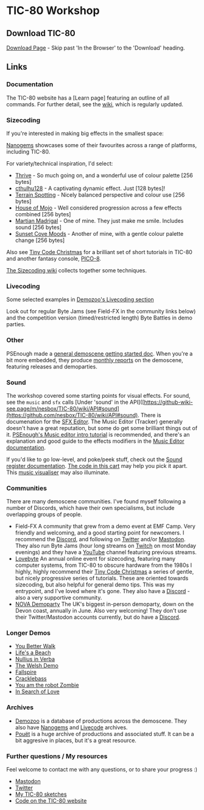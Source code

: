 # TIC-80 Workshop

## Download TIC-80

[Download Page](https://tic80.com/create) - Skip past 'In the Browser' to the 'Download' heading.

## Links

### Documentation

The TIC-80 website has a [Learn page] featuring an outline of all commands. For further detail, see the [wiki](https://github-wiki-see.page/m/nesbox/TIC-80/wiki), which is regularly updated.

### Sizecoding

If you're interested in making big effects in the smallest space:

[Nanogems](https://nanogems.demozoo.org/) showcases some of their favourites across a range of platforms, including TIC-80.

For variety/technical inspiration, I'd select:

- [Thrive](https://www.youtube.com/watch?v=qU5EGLvFXd8) - So much going on, and a wonderful use of colour palette [256 bytes]
- [cthulhu128](https://www.youtube.com/watch?v=G-7qy--BEEQ) - A captivating dynamic effect. Just [128 bytes]!
- [Terrain Spotting](https://www.youtube.com/watch?v=brCWRuUw8zw) - Nicely balanced perspective and colour use [256 bytes]
- [House of Mojo](https://www.youtube.com/watch?v=c5U-Sz1zN1s) - Well considered progression across a few effects combined [256 bytes]
- [Martian Madrigal](https://tic80.com/play?cart=3296) - One of mine. They just make me smile. Includes sound [256 bytes]
- [Sunset Cove Moods](https://www.youtube.com/watch?v=VNDYInToM7s) - Another of mine, with a gentle colour palette change [256 bytes]

Also see [Tiny Code Christmas](https://tcc.lovebyte.party/) for a brilliant set of short tutorials in TIC-80 and another fantasy console, [PICO-8](https://www.lexaloffle.com/pico-8.php).

[The Sizecoding wiki](http://www.sizecoding.org/wiki/TIC-80) collects together some techniques.

### Livecoding

Some selected examples in [Demozoo's Livecoding section](https://livecode.demozoo.org/)

Look out for regular Byte Jams (see Field-FX in the community links below) and the competition version (timed/restricted length) Byte Battles in demo parties.

### Other

PSEnough made a [general demoscene getting started doc](https://github.com/psenough/teach_yourself_demoscene_in_14_days). When you're a bit more embedded, they produce [monthly reports](https://www.youtube.com/@psenough) on the demoscene, featuring releases and demoparties.

### Sound

The workshop covered some starting points for visual effects. For sound, see the `music` and `sfx` calls [Under 'sound' in the API]([https://github-wiki-see.page/m/nesbox/TIC-80/wiki/API#sound](https://github.com/nesbox/TIC-80/wiki/API#sound). There is documenation for the [SFX Editor](https://github.com/nesbox/TIC-80/wiki/SFX-Editor). The Music Editor (Tracker) generally doesn't have a great reputation, but some do get some brilliant things out of it. [PSEnough's Music editor intro tutorial](https://www.youtube.com/watch?v=V9oAccwjeDA) is recommended, and there's an explanation and good guide to the effects modifiers in the [Music Editor documentation](https://github.com/nesbox/TIC-80/wiki/Music-Editor).

If you'd like to go low-level, and poke/peek stuff, check out the [Sound register documentation](https://github.com/nesbox/TIC-80/wiki/RAM#sound-registers). [The code in this cart](https://tic80.com/play?cart=807) may help you pick it apart. This [music visualiser](https://tic80.com/play?cart=115) may also illuminate.

### Communities

There are many demoscene communities. I've found myself following a number of Discords, which have their own specialisms, but include overlapping groups of people.

- Field-FX
    A community that grew from a demo event at EMF Camp. Very friendly and welcoming, and a good starting point for newcomers.
    I recommend the [Discord](https://discord.com/invite/RuSxTNzhZS), and following on [Twitter](https://twitter.com/fx_field) and/or [Mastodon](https://mastodon.online/@FieldFX).
    They also run Byte Jams (hour long streams on [Twitch](https://www.twitch.tv/fieldfxdemo) on most Monday evenings) and they have a [YouTube](https://www.youtube.com/@field-fx5751) channel featuring previous streams.
- [Lovebyte](https://lovebyte.party/)
    An annual online event for sizecoding, featuring many computer systems, from TIC-80 to obscure hardware from the 1980s
    I highly, highly recommend their [Tiny Code Christmas](https://tcc.lovebyte.party/) a series of gentle, but nicely progressive series of tutorials. These are oriented towards sizecoding, but also helpful for general demo tips. This was my entrypoint, and I've loved where it's gone. They also have a [Discord](https://discord.gg/pUS5kCJTzp) - also a very supportive community.
- [NOVA Demoparty](https://novaparty.org/)
    The UK's biggest in-person demoparty, down on the Devon coast, annually in June. Also very welcoming!
    They don't use their Twitter/Mastodon accounts currently, but do have a [Discord](https://discord.gg/rBJTXJBeq2).

### Longer Demos

- [You Better Walk](https://www.youtube.com/watch?v=HxrIOyLwYXk)
- [Life's a Beach](https://www.youtube.com/watch?v=8Kz3_fqToNI)
- [Nullius in Verba](https://www.youtube.com/watch?v=fhqKE_sTXeg)
- [The Welsh Demo](https://www.youtube.com/watch?v=DOI5iUfohY0)
- [Fallspire](https://www.youtube.com/watch?v=tWEU-bOT90w)
- [Cracklebass](https://www.youtube.com/watch?v=KcmTcYuxp9w)
- [You am the robot Zombie](https://www.youtube.com/watch?v=TkpLYwMQHrw)
- [In Search of Love](https://www.youtube.com/watch?v=4m8IF7nwCa0)

### Archives

- [Demozoo](https://demozoo.org/) is a database of productions across the demoscene. They also have [Nanogems](https://nanogems.demozoo.org/) and [Livecode](https://livecode.demozoo.org/) archives.
- [Pouët](https://www.pouet.net/) is a huge archive of productions and associated stuff. It can be a bit aggresive in places, but it's a great resource.

### Further questions / My resources

Feel welcome to contact me with any questions, or to share your progress :)

- [Mastodon](https://mastodon.social/@jtruk)
- [Twitter](https://twitter.com/jtruk)
- [My TIC-80 sketches](https://github.com/creativenucleus/tic-80-sketches)
- [Code on the TIC-80 website](https://tic80.com/dev?id=8568)
